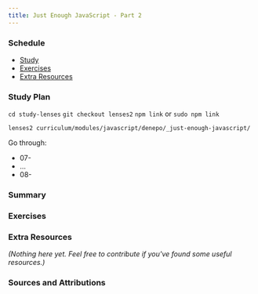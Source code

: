 ```yaml
---
title: Just Enough JavaScript - Part 2
---
```


### Schedule

  - [Study](#study-plan-NN)
  - [Exercises](#exercises-NN)
  - [Extra Resources](#extra-resources-NN)

### Study Plan

  `cd study-lenses`
  `git checkout lenses2`
  `npm link` or `sudo npm link`

  `lenses2 curriculum/modules/javascript/denepo/_just-enough-javascript/`

  Go through:

  - 07-
  - ...
  - 08-

### Summary

### Exercises

### Extra Resources

  _(Nothing here yet. Feel free to contribute if you've found some useful resources.)_

### Sources and Attributions
